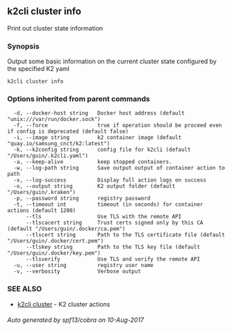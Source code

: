 ## k2cli cluster info

Print out cluster state information

### Synopsis


Output some basic information on the current 
	cluster state configured by the specified K2 yaml

```
k2cli cluster info
```

### Options inherited from parent commands

```
  -d, --docker-host string   Docker host address (default "unix:///var/run/docker.sock")
  -f, --force                true if operation should be proceed even if config is deprecated (default false)
  -i, --image string         k2 container image (default "quay.io/samsung_cnct/k2:latest")
  -k, --k2config string      config file for k2cli (default "/Users/guin/.k2cli.yaml")
  -a, --keep-alive           keep stopped containers.
  -w, --log-path string      Save output output of container action to path
  -x, --log-success          Display full action logs on success
  -o, --output string        K2 output folder (default "/Users/guin/.kraken")
  -p, --password string      registry password
  -t, --timeout int          timeout (in seconds) for container actions (default 1200)
      --tls                  Use TLS with the remote API
      --tlscacert string     Trust certs signed only by this CA (default "/Users/guin/.docker/ca.pem")
      --tlscert string       Path to the TLS certificate file (default "/Users/guin/.docker/cert.pem")
      --tlskey string        Path to the TLS key file (default "/Users/guin/.docker/key.pem")
      --tlsverify            Use TLS and verify the remote API
  -u, --user string          registry user name
  -v, --verbosity            Verbose output
```

### SEE ALSO
* [k2cli cluster](k2cli_cluster.md)	 - K2 cluster actions

###### Auto generated by spf13/cobra on 10-Aug-2017
